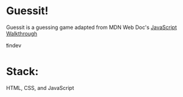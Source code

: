 # Guessit!

Guessit is a guessing game adapted from MDN Web Doc's [JavaScript Walkthrough](https://developer.mozilla.org/en-US/docs/Learn_web_development/Core/Scripting/A_first_splash)

❗indev

# Stack:

HTML, CSS, and JavaScript